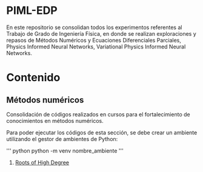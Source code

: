 # PIML-EDP
En este repositorio se consolidan todos los experimentos referentes al Trabajo de Grado de Ingeniería Física, en donde se realizan exploraciones y repasos de Métodos Numéricos y Ecuaciones Diferenciales Parciales, Physics Informed Neural Networks, Variational Physics Informed Neural Networks.

# Contenido

## Métodos numéricos
Consolidación de códigos realizados en cursos para el fortalecimiento de conocimientos en métodos numéricos.

Para poder ejecutar los códigos de esta sección, se debe crear un ambiente utilizando el gestor de ambientes de Python:

''' python
python -m venv nombre_ambiente
'''

1. [Roots of High Degree](https://github.com/jpaguilarc99/PIML-EDP/blob/main/numerical-methods/roots_of_high_degree_equations.ipynb)
